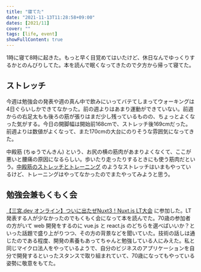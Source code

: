 ```yaml
---
title: "寝てた"
date: "2021-11-13T11:28:58+09:00"
dates: [2021/11]
cover: ""
tags: [life, event]
showFullContent: true
---
```


1時に寝て8時に起きた。もっと早く目覚めてはいたけど、休日なんでゆっくりするかとのんびりしてた。本を読んで眠くなってきたので夕方から帰って寝てた。

## ストレッチ

今週は勉強会の発表や週の真ん中で飲みにいってバテてしまってウォーキングは4日ぐらいしかできてなかった。前の週よりはあまり運動ができていない。前週からの右足太もも後ろの筋が張りはまだ少し残っているものの、ちょっとよくなった気がする。今日の開脚幅は開始前168cmで、ストレッチ後169cmだった。前週よりは数値がよくなって、また170cmの大台にのりそうな雰囲気になってきた。

中殿筋 (ちゅうでんきん) という、お尻の横の筋肉があまりよくなくて、ここが悪いと腰痛の原因になるらしい。歩いたり走ったりするときにも使う筋肉だという。[中殿筋のストレッチとトレーニング](https://kaiseihp.jp/news/id_14953) のようなストレッチはいまもやっているけど、トレーニングはやってなかったのでまたやってみようと思う。

## 勉強会兼もくもく会

[【三宮.dev オンライン】ついに出たぜNuxt3！Nuxt.js LT大会](https://kobe-sannomiya-dev.connpass.com/event/227757/) に参加した。LT 発表する人が少なかったのでもくもく会になって本を読んでた。70歳の参加者の方がいて web 開発をするのに vue.js と react.js のどちらを選べばいいか？といった話題で盛り上がりつつ、その方の背景などを聞いていた。技術の話しは通じたのである程度、開発の素養もあってちゃんと勉強している人にみえた。私と同じマイクロ法人をやっているようで、自分のビジネスのアプリケーションを自分で開発するといったスタンスで取り組まれていて、70歳になってもやっている姿勢に敬意をもてた。
